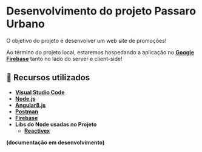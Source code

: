 # Desenvolvimento do projeto **Passaro Urbano**

O objetivo do projeto é desenvolver um web site de promoções!

Ao término do projeto local, estaremos hospedando a aplicação no **[Google Firebase](https://console.firebase.google.com)** tanto no lado do server e client-side!

## 🚀 Recursos utilizados

* **[Visual Studio Code](https://code.visualstudio.com/?WT.mc_id=javascript-12243-gllemos)**
* **[Node.js](https://nodejs.org/en/)**
* **[Angular8.js](https://vuejs.org/)**
* **[Postman](https://www.getpostman.com/)**
* **[Firebase](https://console.firebase.google.com)**
* **Libs do Node usadas no Projeto**
  - **[Reactivex](http://reactivex.io/)**


**(documentação em desenvolvimento)**
